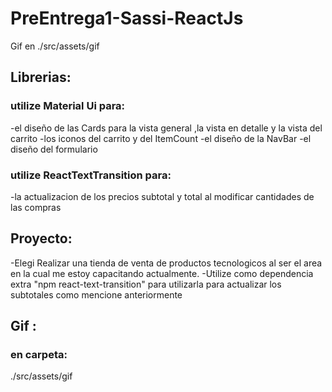 # PreEntrega1-Sassi-ReactJs
Gif en ./src/assets/gif

## Librerias:
### utilize Material Ui para:
-el diseño de las Cards para la vista general ,la vista en detalle y la vista del carrito
-los iconos del carrito y del ItemCount
-el diseño de la NavBar
-el diseño del formulario

### utilize ReactTextTransition para:
-la actualizacion de los precios subtotal y total al modificar cantidades de las compras

## Proyecto:
-Elegi Realizar una tienda de venta de productos tecnologicos al ser el area en la cual me estoy capacitando actualmente.
-Utilize como dependencia extra "npm react-text-transition" para utilizarla para actualizar los subtotales como mencione anteriormente

## Gif :
### en carpeta:
./src/assets/gif
